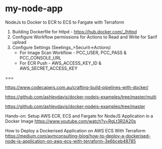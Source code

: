 # my-node-app
NodeJs to Docker to ECR to ECS to Fargate with Terraform

1. Building Dockerfile for httpd - https://hub.docker.com/_/httpd
2. Configure Workflow permissions for Actions to Read and Write for Sarif upload
3. Configure Settings (Seetings_>Securit->Actions)
    - For Image Scan Workflow - PCC_USER, PCC_PASS & PCC_CONSOLE_URL
    - For ECR Push - AWS_ACCESS_KEY_ID & AWS_SECRET_ACCESS_KEY


===

https://www.codecapers.com.au/crafting-build-pipelines-with-docker/

https://github.com/ashleydavis/docker-nodejs-examples/tree/master/multi

https://github.com/ashleydavis/docker-nodejs-examples/tree/master

Hands-on: Setup AWS ECR, ECS and Fargate for NodeJS Application in a Docker Image
https://www.youtube.com/watch?v=RgLt3R2A20s

How to Deploy a Dockerised Application on AWS ECS With Terraform
https://medium.com/avmconsulting-blog/how-to-deploy-a-dockerised-node-js-application-on-aws-ecs-with-terraform-3e6bceb48785